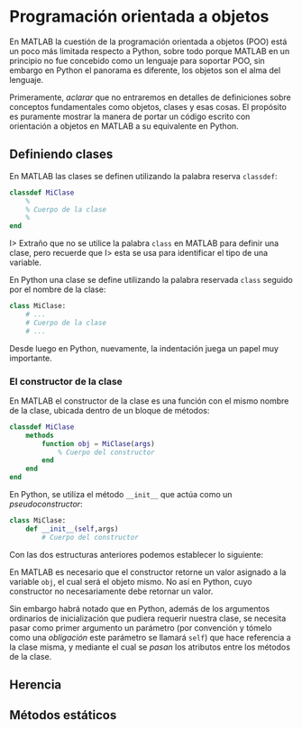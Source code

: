 ﻿# Programación orientada a objetos

En MATLAB la cuestión de la programación orientada a objetos (POO) está un poco más limitada respecto a Python, sobre 
todo porque MATLAB en un principio no fue concebido como un lenguaje para soportar POO, sin embargo en Python 
el panorama es diferente, los objetos son el alma del lenguaje.

Primeramente, *aclarar* que no entraremos en detalles de definiciones sobre conceptos fundamentales como 
objetos, clases y esas cosas. El propósito es puramente mostrar la manera de portar un código escrito con 
orientación a objetos en MATLAB a su equivalente en Python.

## Definiendo clases

En MATLAB las clases se definen utilizando la palabra reserva `classdef`:

```matlab
classdef MiClase
	%
	% Cuerpo de la clase
	%
end
```

I> Extraño que no se utilice la palabra `class` en MATLAB para definir una clase, pero recuerde que 
I> esta se usa para identificar el tipo de una variable.

En Python una clase se define utilizando la palabra reservada `class` seguido por el nombre de la clase: 

```python
class MiClase:
    # ...
    # Cuerpo de la clase
    # ...
```

Desde luego en Python, nuevamente, la indentación juega un papel muy importante.

### El constructor de la clase

En MATLAB el constructor de la clase es una función con el mismo nombre de la clase, ubicada dentro 
de un bloque de métodos:

```matlab
classdef MiClase
	methods
		function obj = MiClase(args)
			% Cuerpo del constructor
		end
	end
end
``` 

En Python, se utiliza el método `__init__` que actúa como un *pseudoconstructor*:

```python
class MiClase:
	def __init__(self,args)
		# Cuerpo del constructor
``` 

Con las dos estructuras anteriores podemos establecer lo siguiente:

En MATLAB es necesario que el constructor retorne un valor asignado a la variable `obj`, el cual 
será el objeto mismo. No así en Python, cuyo constructor no necesariamente debe retornar un valor.

Sin embargo habrá notado que en Python, además de los argumentos ordinarios de inicialización que 
pudiera requerir nuestra clase, se necesita pasar como primer argumento un parámetro (por convención 
y tómelo como una *obligación* este parámetro se llamará `self`) que hace referencia a la clase misma, 
y mediante el cual se *pasan* los atributos entre los métodos de la clase.


## Herencia


## Métodos estáticos
